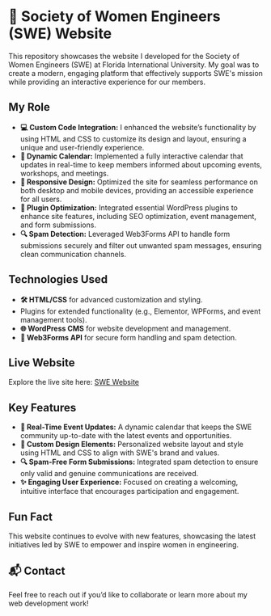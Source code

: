 # 🌟 Society of Women Engineers (SWE) Website

This repository showcases the website I developed for the Society of Women Engineers (SWE) at Florida International University. My goal was to create a modern, engaging platform that effectively supports SWE's mission while providing an interactive experience for our members.

## My Role
- **💻 Custom Code Integration:** I enhanced the website’s functionality by using HTML and CSS to customize its design and layout, ensuring a unique and user-friendly experience.
- **📅 Dynamic Calendar:** Implemented a fully interactive calendar that updates in real-time to keep members informed about upcoming events, workshops, and meetings.
- **📱 Responsive Design:** Optimized the site for seamless performance on both desktop and mobile devices, providing an accessible experience for all users.
- **🔧 Plugin Optimization:** Integrated essential WordPress plugins to enhance site features, including SEO optimization, event management, and form submissions.
- **🔍 Spam Detection:** Leveraged Web3Forms API to handle form submissions securely and filter out unwanted spam messages, ensuring clean communication channels.

## Technologies Used
- **🛠 HTML/CSS** for advanced customization and styling.
- Plugins for extended functionality (e.g., Elementor, WPForms, and event management tools).
- **🌐 WordPress CMS** for website development and management.
- **🔗 Web3Forms API** for secure form handling and spam detection.

## Live Website
Explore the live site here: [SWE Website](https://sites.swe.org/florida-international-university/)

## Key Features
- **📆 Real-Time Event Updates:** A dynamic calendar that keeps the SWE community up-to-date with the latest events and opportunities.
- **🎨 Custom Design Elements:** Personalized website layout and style using HTML and CSS to align with SWE's brand and values.
- **🔍 Spam-Free Form Submissions:** Integrated spam detection to ensure only valid and genuine communications are received.
- **✨ Engaging User Experience:** Focused on creating a welcoming, intuitive interface that encourages participation and engagement.

## Fun Fact
This website continues to evolve with new features, showcasing the latest initiatives led by SWE to empower and inspire women in engineering.

## 📬 Contact
Feel free to reach out if you’d like to collaborate or learn more about my web development work!
